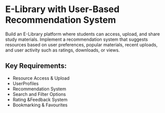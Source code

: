 
# E-Library with User-Based Recommendation System

Build an E-Library platform where students can access, upload, and share study
 materials. Implement a recommendation system that suggests resources based on
 user preferences, popular materials, recent uploads, and user activity such as
 ratings, downloads, or views.

 


##  Key Requirements:

 - Resource Access & Upload
 - UserProfiles
 - Recommendation System
 - Search and Filter Options
- Rating &Feedback System
 -  Bookmarking & Favourites

